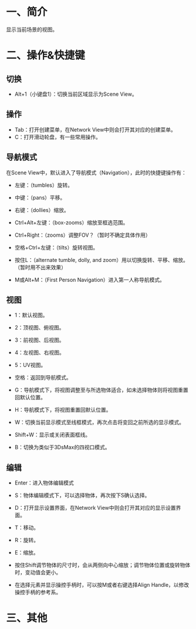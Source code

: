 # 一、简介

显示当前场景的视图。

# 二、操作&快捷键

## 切换

- Alt+1（小键盘1）：切换当前区域显示为Scene View。

## 操作

- Tab：打开创建菜单，在Network View中则会打开其对应的创建菜单。
- C：打开滑动轮盘，有一些常用操作。

## 导航模式

在Scene View中，默认进入了导航模式（Navigation），此时的快捷键操作有：

- 左键：（tumbles）旋转。

- 中键：（pans）平移。

- 右键：（dollies）缩放。

- Ctrl+Alt+左键：（box-zooms）缩放至框选范围。

- Ctrl+Right：（zooms）调整FOV？（暂时不确定具体作用）

- 空格+Ctrl+左键：（tilts）旋转视图。

- 按住L：（alternate tumble, dolly, and zoom）用以切换旋转、平移、缩放。（暂时用不出来效果）

- M或Alt+M：（First Person Navigation）进入第一人称导航模式。

## 视图

- 1：默认视图。

- 2：顶视图、俯视图。

- 3：前视图、后视图。

- 4：左视图、右视图。

- 5：UV视图。

- 空格：返回到导航模式。

- G：导航模式下，将视图调整至与所选物体适合，如未选择物体则将视图重置回默认位置。

- H：导航模式下，将视图重置回默认位置。

- W：切换当前显示模式至线框模式，再次点击将变回之前所选的显示模式。

- Shift+W：显示或关闭表面框线。

- B：切换为类似于3DsMax的四视口模式。

## 编辑

- Enter：进入物体编辑模式

- S：物体编辑模式下，可以选择物体，再次按下S确认选择。

- D：打开显示设置界面，在Network View中则会打开其对应的显示设置界面。

- T：移动。

- R：旋转。

- E：缩放。

- 按住Shift调节物体的尺寸时，会从两侧向中心缩放；调节物体位置或旋转物体时，变动值会更小。

- 在选择元素并显示操控手柄时，可以按M或者右键选择Align Handle，以修改操控手柄的参考系。

# 三、其他
